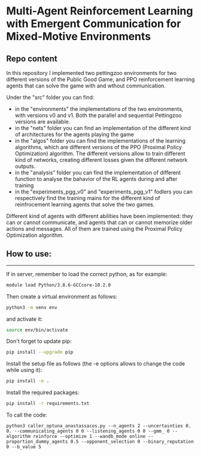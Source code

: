 # Multi-Agent Reinforcement Learning with Emergent Communication for Mixed-Motive Environments

## Repo content

In this repository I implemented two pettingzoo environments for two different versions of the Public Good Game, and PPO reinforcement learning agents that can solve the game with and wthout communication. 

Under the "src" folder you can find:
* in the "environments" the implementations of the two environments, with versions v0 and v1. Both the parallel and sequential Pettingzoo versions are available.
* in the "nets" folder you can find an implementation of the different kind of architectures for the agents playing the game
* in the "algos" folder you can find the implementations of the learning algorithms, which are different versions of the PPO (Proximal Policy Optimization) algorithm. The different versions allow to train different kind of networks, creating different losses given the different network outputs.
* in the "analysis" folder you can find the implementation of different function to analyse the bahavior of the RL agents during and after training
* in the "experiments_pgg_v0" and "experiments_pgg_v1" fodlers you can respectively find the training mains for the different kind of reinfrocement learning agents that solve the two games.

Different kind of agents with different abilities have been implemented: they can or cannot communicate, and agents that can or cannot memorize older actions and messages. All of them are trained using the Proximal Policy Optimization algorithm.


## How to use:

---
If in server, remember to load the correct python, as for example:

```bash
module load Python/3.8.6-GCCcore-10.2.0
```

Then create a virtual environment as follows:

```bash
python3 -m venv env

```
and activate it:

```bash
source env/bin/activate

```
Don't forget to update pip:


```bash
pip install --upgrade pip

```

Install the setup file as follows (the -e options allows to change the code while using it):

```bash
pip install -e .
```

Install the required packages:

```bash
pip install -r requirements.txt
```

To call the code:
```
python3 caller_optuna_anastassacos.py --n_agents 2 --uncertainties 0. 0. --communicating_agents 0 0 --listening_agents 0 0 --gmm_ 0 --algorithm reinforce --optimize 1 --wandb_mode online --proportion_dummy_agents 0.5 --opponent_selection 0 --binary_reputation 0 --b_value 5
```


